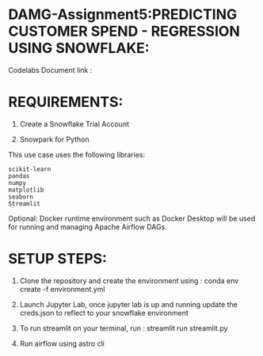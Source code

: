 # DAMG-Assignment5:PREDICTING CUSTOMER SPEND - REGRESSION USING SNOWFLAKE:

Codelabs Document link : 

# REQUIREMENTS:

1. Create a Snowflake Trial Account

2. Snowpark for Python

This use case uses the following libraries:

	scikit-learn
	pandas
	numpy
	matplotlib
	seaborn
	Streamlit

Optional: Docker runtime environment such as Docker Desktop will be used for running and managing Apache Airflow DAGs.

# SETUP STEPS: 
 
1. Clone the repository and create the environment using : conda env create -f environment.yml
 
2. Launch Jupyter Lab, once jupyter lab is up and running update the creds.json to reflect to your snowflake environment

3. To run streamlit on your terminal, run : streamlit run streamlit.py

4. Run airflow using astro cli 
